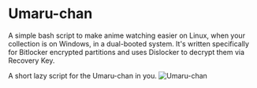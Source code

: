 # Umaru-chan
A simple bash script to make anime watching easier on Linux, when your collection is on Windows, in a dual-booted system.
It's written specifically for Bitlocker encrypted partitions and uses Dislocker to decrypt them via Recovery Key.

A short lazy script for the Umaru-chan in you.
![Umaru-chan](https://media.giphy.com/media/GYtblmdLnemlO/giphy.gif)
